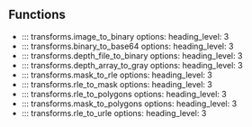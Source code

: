 ## Functions
- ::: transforms.image_to_binary
    options:
        heading_level: 3
- ::: transforms.binary_to_base64
    options:
        heading_level: 3
- ::: transforms.depth_file_to_binary
    options:
        heading_level: 3
- ::: transforms.depth_array_to_gray
    options:
        heading_level: 3
- ::: transforms.mask_to_rle
    options:
        heading_level: 3
- ::: transforms.rle_to_mask
    options:
        heading_level: 3
- ::: transforms.rle_to_polygons
    options:
        heading_level: 3
- ::: transforms.mask_to_polygons
    options:
        heading_level: 3
- ::: transforms.rle_to_urle
    options:
        heading_level: 3
